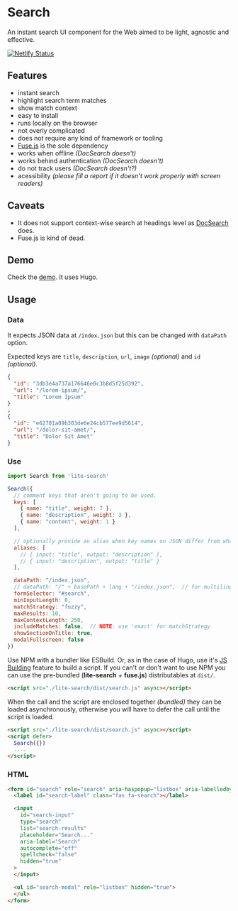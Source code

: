 # Search
An instant search UI component for the Web aimed to be light, agnostic and effective.

[![Netlify Status](https://api.netlify.com/api/v1/badges/b569fb24-1b63-41d4-bec1-df533ecb262a/deploy-status)](https://app.netlify.com/sites/lite-search-example-f99854/deploys)

## Features
- instant search
- highlight search term matches
- show match context
- easy to install
- runs locally on the browser
- not overly complicated
- does not require any kind of framework or tooling
- [Fuse.js](https://fusejs.io/) is the sole dependency
- works when offline *(DocSearch doesn't)*
- works behind authentication *(DocSearch doesn't)*
- do not track users *(DocSearch doesn't?)*
- acessibility *(please fill a report if it doesn't work properly with screen readers)*

## Caveats
- It does not support context-wise search at headings level as [DocSearch](https://docsearch.algolia.com/) does.
- Fuse.js is kind of dead.

## Demo
Check the [demo](https://lite-search-example-f99854.netlify.app/). It uses Hugo.

## Usage
### Data
It expects JSON data at `/index.json` but this can be changed with `dataPath` option.

Expected keys are `title`, `description`, `url`, `image` *(optional)* and `id` *(optional)*.

```json
{
  "id": "3db3e4a737a176646e0c3b8d5f25d392",
  "url": "/lorem-ipsum/",
  "title": "Lorem Ipsum"
}
, 
{
  "id": "e62701a89b303de6e24cb577ee9d5614",
  "url": "/dolor-sit-amet/",
  "title": "Dolor Sit Amet"
}
```

### Use
```javascript
import Search from 'lite-search'

Search({
  // comment keys that aren't going to be used.
  keys: [
    { name: "title", weight: 7 },
    { name: "description", weight: 3 },
    { name: "content", weight: 1 }
  ],

  // optionally provide an alias when key names on JSON differ from what the script expects.
  aliases: [
    // { input: "title", output: "description" },
    // { input: "description", output: "title" }
  ],

  dataPath: "/index.json",
  // dataPath: "/" + basePath + lang + "/index.json",  // for multilingual 
  formSelector: "#search",
  minInputLength: 0,
  matchStrategy: "fuzzy",
  maxResults: 10,
  maxContextLength: 250,
  includeMatches: false,  // NOTE: use 'exact' for matchStrategy
  showSectionOnTitle: true,
  modalFullscreen: false
})
```

Use NPM with a bundler like ESBuild. Or, as in the case of Hugo, use it's [JS Building](https://gohugo.io/hugo-pipes/js/) feature to build a script. If you can't or don't want to use NPM you can use the pre-bundled (**lite-search** + **fuse.js**) distributables at `dist/`.


```html
<script src="./lite-search/dist/search.js" async></script>
```

When the call and the script are enclosed together *(bundled)* they can be loaded asynchronously, otherwise you will have to defer the call until the script is loaded.

```html
<script src="./lite-search/dist/search.js" async></script>
<script defer>
  Search({})
  ....
</script>
```

### HTML
```html
<form id="search" role="search" aria-haspopup="listbox" aria-labelledby="search-label" hidden="true">
  <label id="search-label" class="fas fa-search"></label>

  <input
    id="search-input"
    type="search"
    list="search-results"
    placeholder="Search..." 
    aria-label="Search"
    autocomplete="off"
    spellcheck="false"
    hidden="true"
  >
  </input>

  <ul id="search-modal" role="listbox" hidden="true">
  </ul>
</form>
```
